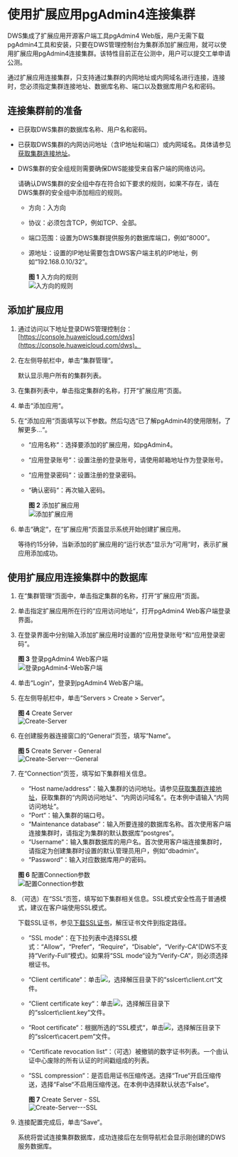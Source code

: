 # 使用扩展应用pgAdmin4连接集群<a name="dws_01_0098"></a>

DWS集成了扩展应用开源客户端工具pgAdmin4 Web版，用户无需下载pgAdmin4工具和安装，只要在DWS管理控制台为集群添加扩展应用，就可以使用扩展应用pgAdmin4连接集群。该特性目前正在公测中，用户可以提交工单申请公测。

通过扩展应用连接集群，只支持通过集群的内网地址或内网域名进行连接，连接时，您必须指定集群连接地址、数据库名称、端口以及数据库用户名和密码。

## 连接集群前的准备<a name="section14823181214323"></a>

-   已获取DWS集群的数据库名称、用户名和密码。
-   已获取DWS集群的内网访问地址（含IP地址和端口）或内网域名。具体请参见[获取集群连接地址](获取集群连接地址.md)。
-   DWS集群的安全组规则需要确保DWS能接受来自客户端的网络访问。

    请确认DWS集群的安全组中存在符合如下要求的规则，如果不存在，请在DWS集群的安全组中添加相应的规则。

    -   方向：入方向
    -   协议：必须包含TCP，例如TCP、全部。
    -   端口范围：设置为DWS集群提供服务的数据库端口，例如“8000”。
    -   源地址：设置的IP地址需要包含DWS客户端主机的IP地址，例如“192.168.0.10/32”。

        **图 1**  入方向的规则<a name="zh-cn_topic_0106894502_fig375721424212"></a>  
        ![](figures/入方向的规则.png "入方向的规则")



## 添加扩展应用<a name="section2301124919346"></a>

1.  通过访问以下地址登录DWS管理控制台：[https://console.huaweicloud.com/dws](https://console.huaweicloud.com/dws)。
2.  在左侧导航栏中，单击“集群管理“。

    默认显示用户所有的集群列表。

3.  在集群列表中，单击指定集群的名称，打开“扩展应用“页面。
4.  单击“添加应用“。
5.  在“添加应用“页面填写以下参数。然后勾选“已了解pgAdmin4的使用限制，了解更多...“。
    -   “应用名称“：选择要添加的扩展应用，如pgAdmin4。
    -   “应用登录账号“：设置注册的登录账号，请使用邮箱地址作为登录账号。
    -   “应用登录密码“：设置注册的登录密码。
    -   “确认密码“：再次输入密码。

        **图 2**  添加扩展应用<a name="dws_01_0097_fig4816182163513"></a>  
        ![](figures/添加扩展应用.png "添加扩展应用")


6.  单击“确定“，在“扩展应用“页面显示系统开始创建扩展应用。

    等待约15分钟，当新添加的扩展应用的“运行状态“显示为“可用“时，表示扩展应用添加成功。


## 使用扩展应用连接集群中的数据库<a name="section51012182387"></a>

1.  在“集群管理“页面中，单击指定集群的名称，打开“扩展应用“页面。
2.  单击指定扩展应用所在行的“应用访问地址“，打开pgAdmin4 Web客户端登录界面。
3.  在登录界面中分别输入添加扩展应用时设置的“应用登录账号“和“应用登录密码“。

    **图 3**  登录pgAdmin4 Web客户端<a name="fig1849512355276"></a>  
    ![](figures/登录pgAdmin4-Web客户端.png "登录pgAdmin4-Web客户端")

4.  单击“Login“，登录到pgAdmin4 Web客户端。
5.  在左侧导航栏中，单击“Servers \> Create \> Server“。

    **图 4**  Create Server<a name="dws_01_0090_fig4135152881614"></a>  
    ![](figures/Create-Server.png "Create-Server")

6.  在创建服务器连接窗口的“General“页签，填写“Name“。

    **图 5**  Create Server - General<a name="dws_01_0090_fig963819507256"></a>  
    ![](figures/Create-Server---General.png "Create-Server---General")

7.  在“Connection“页签，填写如下集群相关信息。

    -   “Host name/address“：输入集群的访问地址。请参见[获取集群连接地址](获取集群连接地址.md)，获取集群的“内网访问地址“、“内网访问域名“。在本例中请输入“内网访问地址“。
    -   “Port“：输入集群的端口号。
    -   “Maintenance database“：输入所要连接的数据库名称。首次使用客户端连接集群时，请指定为集群的默认数据库“postgres“。
    -   “Username“：输入集群数据库的用户名。首次使用客户端连接集群时，请指定为创建集群时设置的默认管理员用户，例如“dbadmin“。
    -   “Password“：输入对应数据库用户的密码。

    **图 6**  配置Connection参数<a name="fig10748236182815"></a>  
    ![](figures/配置Connection参数.png "配置Connection参数")

8.  （可选）在“SSL“页签，填写如下集群相关信息。SSL模式安全性高于普通模式，建议在客户端使用SSL模式。

    下载SSL证书，参见[下载SSL证书](下载SSL证书.md)，解压证书文件到指定路径。

    -   “SSL mode“：在下拉列表中选择SSL模式：“Allow“，“Prefer“，“Require“，“Disable“，“Verify-CA“\(DWS不支持“Verify-Full“模式\)。如果将“SSL mode“设为“Verify-CA“，则必须选择根证书。
    -   “Client certificate“：单击![](figures/zh-cn_image_0114158126.png)，选择解压目录下的“sslcert\\client.crt“文件。
    -   “Client certificate key“：单击![](figures/zh-cn_image_0114160107.png)，选择解压目录下的“sslcert\\client.key“文件。
    -   “Root certificate“：根据所选的“SSL模式“，单击![](figures/zh-cn_image_0114160107.png)，选择解压目录下的“sslcert\\cacert.pem“文件。
    -   “Certificate revocation list“：（可选）被撤销的数字证书列表。一个由认证中心废除的所有认证的时间戳组成的列表。
    -   “SSL compression“：是否启用证书压缩传送。选择“True“开启压缩传送，选择“False“不启用压缩传送。在本例中选择默认状态“False“。

        **图 7**  Create Server - SSL<a name="dws_01_0090_fig42341644105716"></a>  
        ![](figures/Create-Server---SSL.png "Create-Server---SSL")


9.  连接配置完成后，单击“Save“。

    系统将尝试连接集群数据库，成功连接后在左侧导航栏会显示刚创建的DWS服务数据库。


